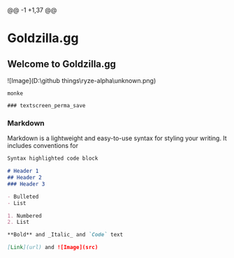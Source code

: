 @@ -1 +1,37 @@
# Goldzilla.gg
## Welcome to Goldzilla.gg

![Image](D:\github things\ryze-alpha\unknown.png)

```
monke

### textscreen_perma_save
```




### Markdown

Markdown is a lightweight and easy-to-use syntax for styling your writing. It includes conventions for

```markdown
Syntax highlighted code block

# Header 1
## Header 2
### Header 3

- Bulleted
- List

1. Numbered
2. List

**Bold** and _Italic_ and `Code` text

[Link](url) and ![Image](src)
```
